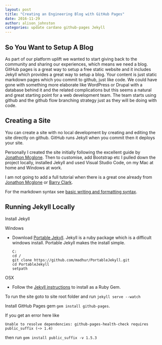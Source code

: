 ```yaml
---
layout: post
title: "Creating an Engineering Blog with GitHub Pages"
date: 2016-11-29
author: alison_johnston
categories: update cardano github-pages Jekyll
---
```


So You Want to Setup A Blog
---
As part of our platform uplift we wanted to start giving back to the community and sharing our experiences, which means we need a blog.  GitHub pages is a great way to setup a free static website and it includes Jekyll which provides a great way to setup a blog.  Your content is just static markdown pages which you commit to github, just like code.  We could have gone with something more elaborate like WordPress or Drupal with a database behind it and the related complications but this seems a natural and great starting point for a web development team.  The team starts using github and the github flow branching strategy just as they will be doing with code.  

Creating a Site
---
You can create a site with no local development by creating and editing the site directly on github.  GitHub runs Jekyll when you commit then it deploys your site.

Personally I created the site initially following the excellent guide by [Jonathon Mcglone](http://jmcglone.com/guides/github-pages).  Then to customise, add Bootstrap etc I pulled down the project locally, installed Jekyll and used Visual Studio Code, on my Mac at home and Windows at work.

I am not going to add a full tutorial when there is a great one already from [Jonathon Mcglone](http://jmcglone.com/guides/github-pages) or [Barry Clark](https://www.smashingmagazine.com/2014/08/build-blog-jekyll-github-pages/).

For the markdown syntax see [basic writing and formatting syntax](https://help.github.com/articles/basic-writing-and-formatting-syntax).

Running Jekyll Locally
---
Install Jekyll

  Windows

  * Download [Portable Jekyll](https://github.com/madhur/PortableJekyll/wiki).  Jekyll is a ruby package which is a difficult windows install.  Portable Jekyll makes the install simple.

    ```
    C:
    cd /
    git clone https://github.com/madhur/PortableJekyll.git
    cd PortableJekyll
    setpath
    ```

  OSX

  * Follow the [Jekyll instructions](https://jekyllrb.com/docs/installation/) to install as a Ruby Gem.

To run the site goto to site root folder and run `jekyll serve --watch`  

Install GitHub Pages gem `gem install github-pages`.

If you get an error here like 

```shell
Unable to resolve dependencies: github-pages-health-check requires public_suffix (~> 1.4)
```

then run `gem install public_suffix -v 1.5.3`